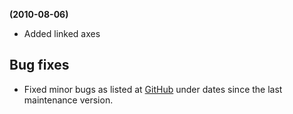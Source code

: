 **(2010-08-06)**
        
- Added linked axes

## Bug fixes 
- Fixed minor bugs as listed at [GitHub](http://github.com/highslide-software/highcharts.com/commits/master) under dates since the last maintenance version.